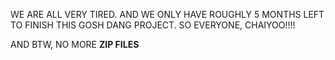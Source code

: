 WE ARE ALL VERY TIRED. AND WE ONLY HAVE ROUGHLY 5 MONTHS LEFT TO FINISH THIS GOSH DANG PROJECT. SO EVERYONE, CHAIYOO!!!!

AND BTW, NO MORE **ZIP FILES**
